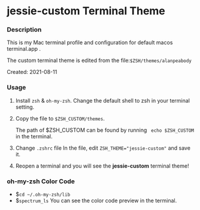 jessie-custom Terminal Theme
==================

### Description

This is my Mac terminal profile and configuration for default macos terminal.app .

The custom terminal theme is edited from the file:`$ZSH/themes/alanpeabody`

Created: 2021-08-11

### Usage
1. Install `zsh` & `oh-my-zsh`. Change the default shell to zsh in your terminal setting.
2. Copy the file to `$ZSH_CUSTOM/themes`.
    
    The path of $ZSH_CUSTOM can be found by running ` echo $ZSH_CUSTOM` in the terminal.
3. Change `.zshrc` file
    In the file, edit `ZSH_THEME="jessie-custom"` and save it.
4. Reopen a terminal and you will see the **jessie-custom** terminal theme!

### oh-my-zsh Color Code
* $`cd ~/.oh-my-zsh/lib`
* $`spectrum_ls`
You can see the color code preview in the terminal.